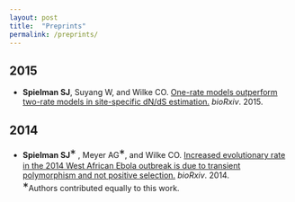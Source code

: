 ```yaml
---
layout: post
title:  "Preprints"
permalink: /preprints/
---
```



## 2015

+ **Spielman SJ**, Suyang W, and Wilke CO. [One-rate models outperform two-rate models in site-specific dN/dS estimation.](http://dx.doi.org/10.1101/032805) *bioRxiv*. 2015.
<a href="https://github.com/sjspielman/sitewise_dnds_mutsel" class="info-link"><span class="fa fa-github"></a>


## 2014

+ **Spielman SJ**<big><big>\*</big></big> , Meyer AG<big><big>\*</big></big>, and Wilke CO. [Increased evolutionary rate in the 2014 West African Ebola outbreak is due to transient polymorphism and not positive selection.](http://dx.doi.org/10.1101/011429) *bioRxiv*. 2014.
<a href="https://github.com/wilkelab/EBOV_H1N1" class="info-link"><span class="fa fa-github"></a>
<br><big><big>\*</big></big>Authors contributed equally to this work.

